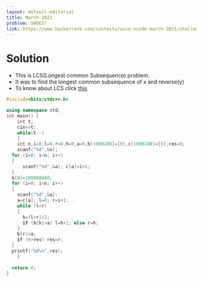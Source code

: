 ```yaml
---
layout: default-editorial
title: March 2021
problem: SHOES?
link: https://www.hackerrank.com/contests/uvce-ncode-march-2021/challenges/q2-18-2
---
```

# Solution
* This is LCS(Longest common Subsequence) problem.
* It was to find the longest common subsequence of x and reverse(y)
* To know about LCS click [this](https://www.geeksforgeeks.org/longest-common-subsequence-dp-4/)

~~~cpp
#include<bits/stdc++.h>

using namespace std;
int main() {
    int t;
    cin>>t;
    while(t--)
    {
    int n,i=0,l=0,r=0,h=0,a=0,b[1000100]={0},c[1000100]={0},res=0;
    scanf("%d",&n);
  for (i=0; i<n; i++) 
  { 
      scanf("%d",&a); c[a]=i+1; 
  }
  b[0]=100000000;
  for (i=0; i<n; i++) 
  {
    scanf("%d",&a);
    a=c[a]; l=0; r=i+1;
    while (l<r) 
    {
      h=(l+r)/2;
      if (b[h]>a) l=h+1; else r=h;
    }
    b[r]=a;
    if (r>res) res=r;
  }
  printf("%d\n",res);
    }
  
  return 0;
}
~~~
